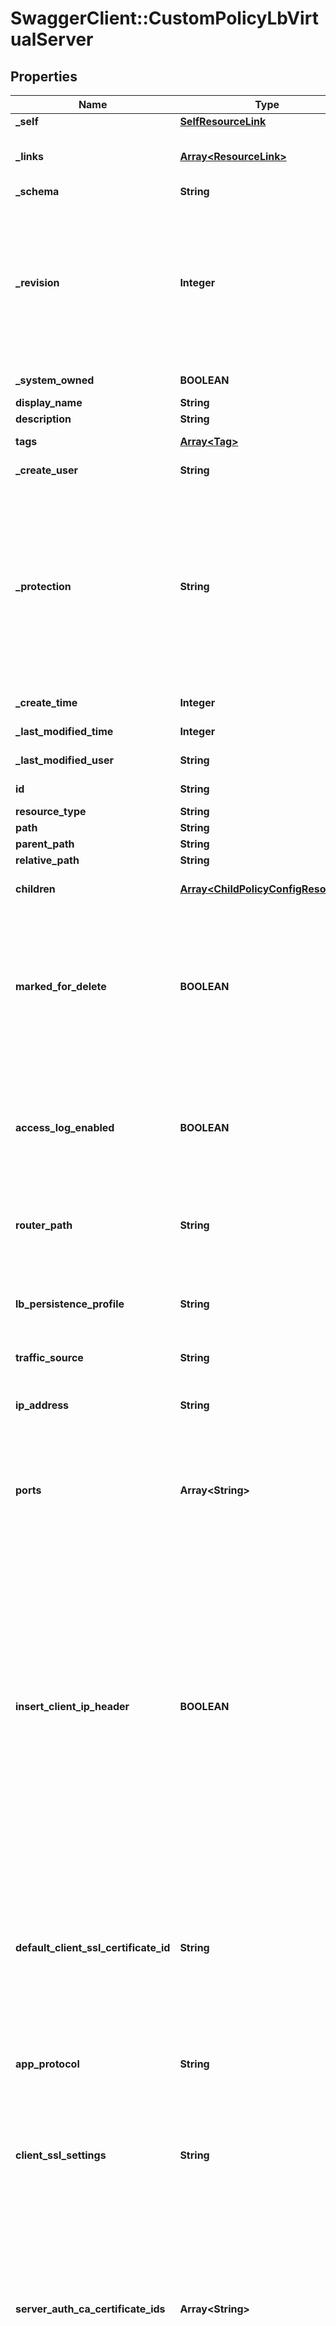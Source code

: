 # SwaggerClient::CustomPolicyLbVirtualServer

## Properties
Name | Type | Description | Notes
------------ | ------------- | ------------- | -------------
**_self** | [**SelfResourceLink**](SelfResourceLink.md) | Link to this resource | [optional] 
**_links** | [**Array&lt;ResourceLink&gt;**](ResourceLink.md) | The server will populate this field when returing the resource. Ignored on PUT and POST. | [optional] 
**_schema** | **String** | Schema for this resource | [optional] 
**_revision** | **Integer** | The _revision property describes the current revision of the resource. To prevent clients from overwriting each other&#39;s changes, PUT operations must include the current _revision of the resource, which clients should obtain by issuing a GET operation. If the _revision provided in a PUT request is missing or stale, the operation will be rejected. | [optional] 
**_system_owned** | **BOOLEAN** | Indicates system owned resource | [optional] 
**display_name** | **String** | Defaults to ID if not set | [optional] 
**description** | **String** | Description of this resource | [optional] 
**tags** | [**Array&lt;Tag&gt;**](Tag.md) | Opaque identifiers meaningful to the API user | [optional] 
**_create_user** | **String** | ID of the user who created this resource | [optional] 
**_protection** | **String** | Protection status is one of the following: PROTECTED - the client who retrieved the entity is not allowed             to modify it. NOT_PROTECTED - the client who retrieved the entity is allowed                 to modify it REQUIRE_OVERRIDE - the client who retrieved the entity is a super                    user and can modify it, but only when providing                    the request header X-Allow-Overwrite&#x3D;true. UNKNOWN - the _protection field could not be determined for this           entity.  | [optional] 
**_create_time** | **Integer** | Timestamp of resource creation | [optional] 
**_last_modified_time** | **Integer** | Timestamp of last modification | [optional] 
**_last_modified_user** | **String** | ID of the user who last modified this resource | [optional] 
**id** | **String** | Unique identifier of this resource | [optional] 
**resource_type** | **String** |  | 
**path** | **String** | Absolute path of this object | [optional] 
**parent_path** | **String** | Path of its parent | [optional] 
**relative_path** | **String** | Path relative from its parent | [optional] 
**children** | [**Array&lt;ChildPolicyConfigResource&gt;**](ChildPolicyConfigResource.md) | subtree for this type within policy tree containing nested elements.  | [optional] 
**marked_for_delete** | **BOOLEAN** | Intent objects are not directly deleted from the system when a delete is invoked on them. They are marked for deletion and only when all the realized entities for that intent object gets deleted, the intent object is deleted. Objects that are marked for deletion are not returned in GET call. One can use the search API to get these objects.  | [optional] [default to false]
**access_log_enabled** | **BOOLEAN** | If access log is enabled, all HTTP requests sent to an L7 virtual server are logged to the access log file. Both successful requests (backend server returns 2xx) and unsuccessful requests (backend server returns 4xx or 5xx) are logged to access log, if enabled.  | [optional] [default to false]
**router_path** | **String** | Path to router type object that PolicyLbVirtualServer connects to. The only supported router object is Network.  | 
**lb_persistence_profile** | **String** | Path to optional object that enables persistence on a virtual server allowing related client connections to be sent to the same backend server. Persistence is disabled by default.  | [optional] 
**traffic_source** | **String** |  | [optional] 
**ip_address** | **String** | Configures the IP address of the PolicyLbVirtualServer where it receives all client connections and distributes them among the backend servers.  | 
**ports** | **Array&lt;String&gt;** | Ports contains a list of at least one port or port range such as \&quot;80\&quot;, \&quot;1234-1236\&quot;. Each port element in the list should be a single port or a single port range.  | 
**insert_client_ip_header** | **BOOLEAN** | Backend web servers typically log each request they handle along with the requesting client IP address. These logs are used for debugging, analytics and other such purposes. If the deployment topology requires enabling SNAT on the load balancer, then server will see the client as the SNAT IP which defeats the purpose of logging. To work around this issue, load balancer can be configured to insert XFF HTTP header with the original client IP address. Backend servers can then be configured to log the IP address in XFF header instead of the source IP address of the connection. If XFF header is not present in the incoming request, load balancer inserts a new XFF header with the client IP address.  | [optional] [default to false]
**default_client_ssl_certificate_id** | **String** | The setting is used when load balancer acts as an SSL server and terminating the client SSL connection.  A default certificate should be specified which will be used if the server does not host multiple hostnames on the same IP address or if the client does not support SNI extension.  | [optional] 
**app_protocol** | **String** | As the custom type allows for more complex settings than the simplified PolicyLbVirtualServer types, also specify the desired protocol for receiving all client connections.  | 
**client_ssl_settings** | **String** | Security settings representing various security settings when the VirtualServer acts as an SSL server - BASE_SECURE_111317 - MODERATE_SECURE_111317 - HIGH_SECURE_111317  | [optional] [default to &#39;HIGH_SECURE_111317&#39;]
**server_auth_ca_certificate_ids** | **Array&lt;String&gt;** | To support client authentication (load balancer acting as a client authenticating to the backend server), server_ssl_certificate_id can be specified.  When supplied, the backend server certificate must be signed by one of the trusted Certificate Authorities (CAs), also referred to as root CAs, whose self signed certificates are specified. This setting is only applicable for L7 protocols and will be rejected in combination with TCP or UDP.  | [optional] 
**client_ssl_certificate_ids** | **Array&lt;String&gt;** | Client-side SSL profile binding allows multiple certificates, for different hostnames, to be bound to the same virtual server. The setting is used when load balancer acts as an SSL server and terminating the client SSL connection  | [optional] 
**server_ssl_settings** | **String** | Indicates whether to enable server side SSL.  Server side SSL will be enabled when a specific security setting is selected. The selected security setting or profile represents various configurations related to SSL when the VirtualServer acts as a client connecting over SSL to the backend server.  This setting is only applicable for L7 protocols and will be rejected in combination with TCP or UDP. - BASE_SECURE_111317 - MODERATE_SECURE_111317 - HIGH_SECURE_111317 - DISABLED  | [optional] [default to &#39;DISABLED&#39;]


